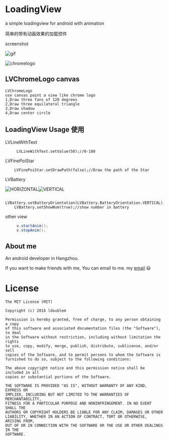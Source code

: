 # LoadingView
a simple loadingview for android with animation


简单的带有动画效果的加载控件


screenshot



![gif](https://github.com/ldoublem/LoadingView/blob/master/screen/%E6%95%88%E6%9E%9C.gif)

![chromelogo](https://github.com/ldoublem/LoadingView/blob/master/screen/chromelogo.png)


## LVChromeLogo canvas 
```
LVChromeLogo 
use canvas paint a view like chrome logo
1,Draw three fans of 120 degrees
2,Draw three equilateral triangle
3,Draw shadow
4,Draw center circle
```

## LoadingView Usage 使用
LVLineWithText
```
     LVLineWithText.setValue(50);//0-100
```
LVFinePoiStar
```
    LVFinePoiStar.setDrawPath(false);//Draw the path of the Star
```

LVBattery

![HORIZONTAL](https://github.com/ldoublem/LoadingView/blob/master/screen/bHORIZONTAL.png)![VERTICAL](https://github.com/ldoublem/LoadingView/blob/master/screen/bVERTICAL.png)

```
    LVBattery.setBatteryOrientation(LVBattery.BatteryOrientation.VERTICAL);//LVBattery.BatteryOrientation.HORIZONTAL
    LVBattery.setShowNum(true);//show number in battery
```



other view
```java
     v.startAnim();
     v.stopAnim();
```






## About me

An android developer in Hangzhou.

If you want to make friends with me, You can email to me.
my [email](mailto:1227102260@qq.com) :smiley:


License
=======

    The MIT License (MIT)

	Copyright (c) 2016 ldoublem

	Permission is hereby granted, free of charge, to any person obtaining a copy
	of this software and associated documentation files (the "Software"), to deal
	in the Software without restriction, including without limitation the rights
	to use, copy, modify, merge, publish, distribute, sublicense, and/or sell
	copies of the Software, and to permit persons to whom the Software is
	furnished to do so, subject to the following conditions:

	The above copyright notice and this permission notice shall be included in all
	copies or substantial portions of the Software.

	THE SOFTWARE IS PROVIDED "AS IS", WITHOUT WARRANTY OF ANY KIND, EXPRESS OR
	IMPLIED, INCLUDING BUT NOT LIMITED TO THE WARRANTIES OF MERCHANTABILITY,
	FITNESS FOR A PARTICULAR PURPOSE AND NONINFRINGEMENT. IN NO EVENT SHALL THE
	AUTHORS OR COPYRIGHT HOLDERS BE LIABLE FOR ANY CLAIM, DAMAGES OR OTHER
	LIABILITY, WHETHER IN AN ACTION OF CONTRACT, TORT OR OTHERWISE, ARISING FROM,
	OUT OF OR IN CONNECTION WITH THE SOFTWARE OR THE USE OR OTHER DEALINGS IN THE
	SOFTWARE.





